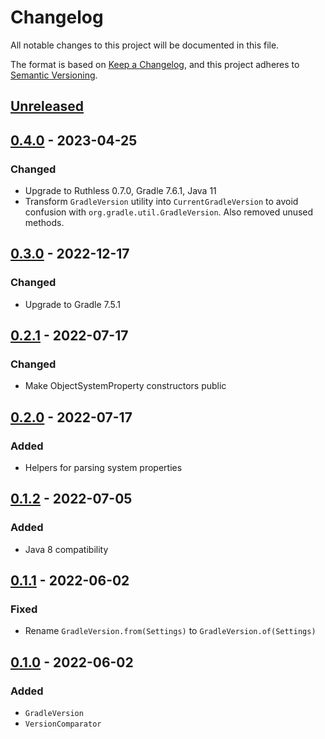 # Changelog

All notable changes to this project will be documented in this file.

The format is based on [Keep a Changelog](https://keepachangelog.com/en/1.0.0/),
and this project adheres to [Semantic Versioning](https://semver.org/spec/v2.0.0.html).

## [Unreleased]

## [0.4.0] - 2023-04-25

### Changed

- Upgrade to Ruthless 0.7.0, Gradle 7.6.1, Java 11
- Transform `GradleVersion` utility into `CurrentGradleVersion` to avoid confusion with `org.gradle.util.GradleVersion`. Also removed unused methods.

## [0.3.0] - 2022-12-17

### Changed

- Upgrade to Gradle 7.5.1

## [0.2.1] - 2022-07-17

### Changed

- Make ObjectSystemProperty constructors public

## [0.2.0] - 2022-07-17

### Added

- Helpers for parsing system properties

## [0.1.2] - 2022-07-05

### Added

- Java 8 compatibility

## [0.1.1] - 2022-06-02

### Fixed

- Rename `GradleVersion.from(Settings)` to `GradleVersion.of(Settings)`

## [0.1.0] - 2022-06-02

### Added

- `GradleVersion`
- `VersionComparator`

[Unreleased]: https://github.com/LajosCseppento/gradle-plugin-common/compare/v0.4.0...HEAD

[0.4.0]: https://github.com/LajosCseppento/gradle-plugin-common/releases/tag/v0.4.0

[0.3.0]: https://github.com/LajosCseppento/gradle-plugin-common/releases/tag/v0.3.0

[0.2.1]: https://github.com/LajosCseppento/gradle-plugin-common/releases/tag/v0.2.1

[0.2.0]: https://github.com/LajosCseppento/gradle-plugin-common/releases/tag/v0.2.0

[0.1.2]: https://github.com/LajosCseppento/gradle-plugin-common/releases/tag/v0.1.2

[0.1.1]: https://github.com/LajosCseppento/gradle-plugin-common/releases/tag/v0.1.1

[0.1.0]: https://github.com/LajosCseppento/gradle-plugin-common/releases/tag/v0.1.0
